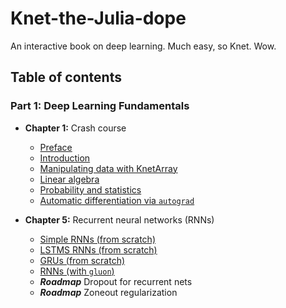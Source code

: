# Knet-the-Julia-dope
An interactive book on deep learning. Much easy, so Knet. Wow.


## Table of contents

### Part 1: Deep Learning Fundamentals
* **Chapter 1:** Crash course
    * [Preface](https://github.com/zackchase/mxnet-the-straight-dope/blob/master/chapter01_crashcourse/preface.ipynb)
    * [Introduction](https://github.com/moralesq/Knet-the-Julia-dope/blob/master/chapter01_crashcourse/introduction.ipynb)
    * [Manipulating data with KnetArray](https://github.com/moralesq/Knet-the-Julia-dope/blob/master/chapter01_crashcourse/KnetArray.ipynb)
    * [Linear algebra](https://github.com/moralesq/Knet-the-Julia-dope/blob/master/chapter01_crashcourse/linear-algebra.ipynb)
    * [Probability and statistics](https://github.com/zackchase/mxnet-the-straight-dope/blob/master/chapter01_crashcourse/probability.ipynb)
    * [Automatic differentiation via ``autograd``](https://github.com/moralesq/Knet-the-Julia-dope/blob/master/chapter01_crashcourse/autograd.ipynb)
    
    
* **Chapter 5:** Recurrent neural networks (RNNs)
    * [Simple RNNs (from scratch)](https://github.com/moralesq/Knet-the-Julia-dope/blob/master/chapter05_recurrent-neural-networks/MLP.ipynb)
    * [LSTMS RNNs (from scratch)](https://github.com/moralesq/Knet-the-Julia-dope/blob/master/chapter05_recurrent-neural-networks/LSTM_shakespeare.ipynb)
    * [GRUs (from scratch)](https://github.com/zackchase/mxnet-the-straight-dope/blob/master/chapter05_recurrent-neural-networks/gru-scratch.ipynb)
    * [RNNs (with ``gluon``)](https://github.com/zackchase/mxnet-the-straight-dope/blob/master/chapter05_recurrent-neural-networks/rnns-gluon.ipynb)
    * ***Roadmap*** Dropout for recurrent nets
    * ***Roadmap*** Zoneout regularization